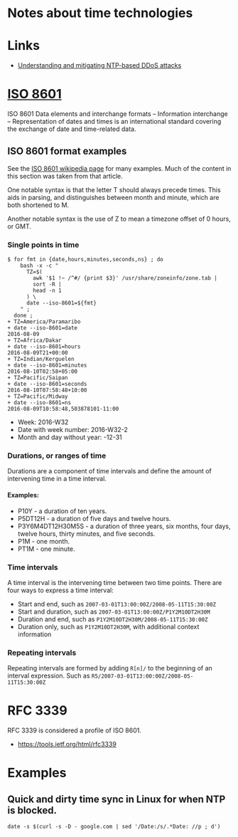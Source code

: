 # Notes about time technologies

# Links

- [Understanding and mitigating NTP-based DDoS attacks](https://blog.cloudflare.com/understanding-and-mitigating-ntp-based-ddos-attacks/)

# [ISO 8601](https://en.wikipedia.org/wiki/ISO_860)

ISO 8601 Data elements and interchange formats – Information interchange – Representation of dates and times is an international standard covering the exchange of date and time-related data.

## ISO 8601 format examples

See the [ISO 8601 wikipedia page](https://en.wikipedia.org/wiki/ISO_860) for many examples. Much of the content in this section was taken from that article.

One notable syntax is that the letter T should always precede times. This aids in parsing, and distinguishes between month and minute, which are both shortened to M.

Another notable syntax is the use of Z to mean a timezone offset of 0 hours, or GMT.

### Single points in time

```
$ for fmt in {date,hours,minutes,seconds,ns} ; do
    bash -x -c "
      TZ=$(
        awk '$1 !~ /^#/ {print $3}' /usr/share/zoneinfo/zone.tab |
        sort -R |
        head -n 1
      ) \
      date --iso-8601=${fmt}
    " ;
  done ;
+ TZ=America/Paramaribo
+ date --iso-8601=date
2016-08-09
+ TZ=Africa/Dakar
+ date --iso-8601=hours
2016-08-09T21+00:00
+ TZ=Indian/Kerguelen
+ date --iso-8601=minutes
2016-08-10T02:58+05:00
+ TZ=Pacific/Saipan
+ date --iso-8601=seconds
2016-08-10T07:58:48+10:00
+ TZ=Pacific/Midway
+ date --iso-8601=ns
2016-08-09T10:58:48,503878101-11:00
```

- Week: 2016-W32
- Date with week number: 2016-W32-2
- Month and day without year: -12-31

### Durations, or ranges of time

Durations are a component of time intervals and define the amount of intervening time in a time interval.

#### Examples:

- P10Y - a duration of ten years.
- P5DT12H - a duration of five days and twelve hours.
- P3Y6M4DT12H30M5S - a duration of three years, six months, four days, twelve hours, thirty minutes, and five seconds.
- P1M - one month.
- PT1M - one minute.

### Time intervals

A time interval is the intervening time between two time points. There are four ways to express a time interval:

- Start and end, such as `2007-03-01T13:00:00Z/2008-05-11T15:30:00Z`
- Start and duration, such as `2007-03-01T13:00:00Z/P1Y2M10DT2H30M`
- Duration and end, such as `P1Y2M10DT2H30M/2008-05-11T15:30:00Z`
- Duration only, such as `P1Y2M10DT2H30M`, with additional context information

### Repeating intervals

Repeating intervals are formed by adding `R[n]/` to the beginning of an interval expression. Such as `R5/2007-03-01T13:00:00Z/2008-05-11T15:30:00Z`

# RFC 3339

RFC 3339 is considered a profile of ISO 8601.

- <https://tools.ietf.org/html/rfc3339>

# Examples

## Quick and dirty time sync in Linux for when NTP is blocked.

```
date -s $(curl -s -D - google.com | sed '/Date:/s/.*Date: //p ; d')
```
